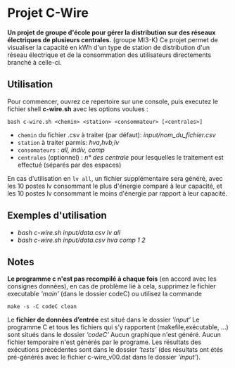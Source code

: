 # **Projet C-Wire**

**Un projet de groupe d'école pour gérer la distribution sur des réseaux électriques de plusieurs centrales.** (groupe MI3-K)
Ce projet permet de visualiser la capacité en kWh d'un type de station de distribution d'un réseau électrique et de la consommation des utilisateurs directements branché à celle-ci.

## Utilisation

Pour commencer, ouvrez ce repertoire sur une console, puis executez le fichier shell **c-wire.sh** avec les options voulues :

```shell
bash c-wire.sh <chemin> <station> <consommateur> [<centrales>]
```

- `chemin` du fichier .csv à traiter (par défaut): *input/nom_du_fichier.csv*
- `station` à traiter parmis: *hva,hvb,lv*
- `consomateurs` : *all, indiv, comp*
- `centrales` (optionnel) : *n° des centrale* pour lesquelles le traitement est effectué (séparés par des espaces)

En cas d'utilisation en `lv all`, un fichier supplémentaire sera généré, avec les 10 postes lv consommant le plus d'énergie comparé à leur capacité, et les 10 postes lv consommant le moins d'énergie par rapport à leur capacité.


## Exemples d'utilisation

- *bash c-wire.sh input/data.csv lv all*
- *bash c-wire.sh input/data.csv hva comp 1 2*


## Notes

**Le programme c n'est pas recompilé à chaque fois** (en accord avec les consignes données), en cas de problème lié à cela, supprimez le fichier executable *'main'* (dans le dossier codeC) ou utilisez la commande

```shell
make -s -C codeC clean
```

Le **fichier de données d’entrée** est situé dans le dossier *‘input’*
Le programme C et tous les fichiers qui s’y rapportent (makefile,exécutable, …) sont situés dans le dossier *‘codeC’*
Aucun graphique n'est généré.
Aucun fichier temporaire n'est générés par le programe.
Les résultats des exécutions précédentes sont dans le dossier *‘tests’* (des résultats ont étés pré-générés avec le fichier c-wire_v00.dat dans le dossier *'input'*).
